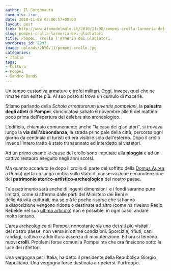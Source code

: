 ```yaml
---
author: Il Gorgonauta
comments: true
date: 2010-11-08 07:00:57+00:00
layout: post
link: http://www.atomodelmale.it/2010/11/08/pompei-crolla-larmeria-dei-gladiatori/
slug: pompei-crolla-larmeria-dei-gladiatori
title: Pompei, crolla l'Armeria dei Gladiatori.
wordpress_id: 8283
image: uploads/2010/11/pompei-crollo.jpg
categories:
- Italia
tags:
- Cultura
- Pompei
- Sandro Bondi
---
```



Un tempo custodiva armature e trofei militari. Oggi, invece, quel che ne rimane non esiste più. Al suo posto si trova un cumulo di macerie.

Stiamo parlando della _Schola armaturarum juventis pompeiani_, la **palestra degli atleti** di **Pompei**, sbriciolatasi sabato 6 novembre alle 6 del mattino poco prima dell'apertura del celebre sito archeologico.

L'edificio, chiamato comunemente anche "la casa dei gladiatori", si trovava lungo la **via dell'abbondanza**, la strada principale della città, percorsa ogni giorno da centinaia di turisti ed era visibile solo dall'esterno. Dopo il crollo invece l'intero tratto è stato transennato ed interdetto ai vistatori.

Ad un primo esame le cause del crollo sono imputate alla **pioggia** e ad un cattivo restauro eseguito negli anni scorsi.

Ma quanto accaduto (e dopo il crollo di parte del soffitto della [Domus Aurea](/2010/03/31/roma-crolla-parte-del-soffitto-della-domus-aurea.html) a Roma) getta un lunga ombra sullo stato di conservazione e manutenzione del **patrimonio storico-artistico-archeologico** del nostro paese.

Tale patrimonio sarà anche di ingenti dimensioni  e i fondi saranno pure limitati, come si afferma dalle parti del Ministero dei Beni e delle Attività culturali, ma se già le poche risorse che si hanno a disposizione vengono ridotte o destinate ad altro (come ha rivelato Radio Rebelde nel suo [ultimo articolo](/2010/11/06/tagli-alla-scuola-non-per-le-scuole-private-cattoliche-per-loro-tremonti-trova-200-milioni.html)) non è possible, in ogni caso, andare molto lontano.

L'area archeologica di Pompei, nonostante sia uno dei siti più visitati del nostro paese, non versa in ottime condizioni. Sporcizia, rifiuti, cani randagi, cattiva o addirittura assenza di manutenzione. Ed ora si temono nuovi **crolli**. Problemi forse comuni a Pompei ma che ora finsicono sotto la luce dei riflettori.

Una vergogna per l'Italia, ha detto il presidente della Repubblica Giorgio Napolitano. Una vergogna forse destinata a ripetersi. Purtroppo.
